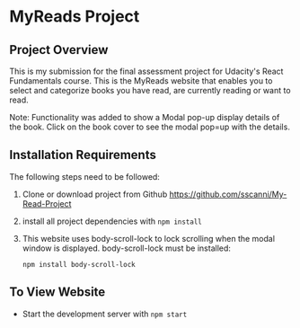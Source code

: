 # MyReads Project

## Project Overview

This is my submission for the final assessment project for Udacity's React Fundamentals course. This is the MyReads website that enables you to select and categorize books you have read, are currently reading or want to read. 

Note: Functionality was added to show a Modal pop-up display details of the book. Click on the book cover to see the modal pop=up with the details.

## Installation Requirements

The following steps need to be followed:

1) Clone or download project from Github https://github.com/sscanni/My-Read-Project
2) install all project dependencies with `npm install`
3) This website uses body-scroll-lock to lock scrolling when the modal window is displayed. body-scroll-lock must be installed:

    `npm install body-scroll-lock`

## To View Website

* Start the development server with `npm start`